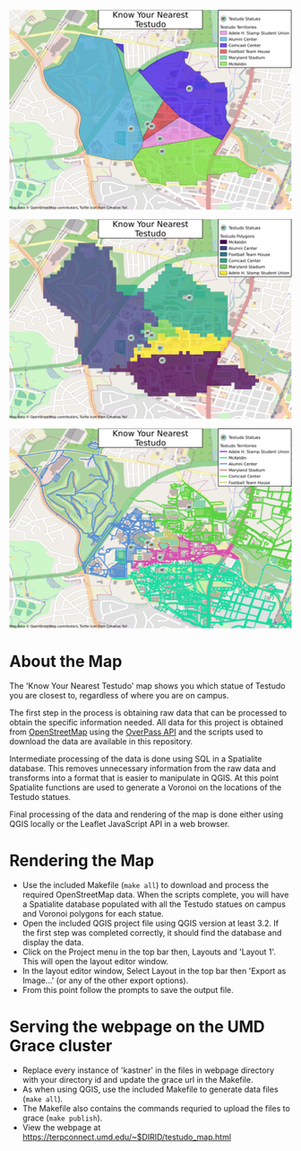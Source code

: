 ![Sample Voronoi Testudo Map](maps/testudo_map.png)

![Sample Network Testudo Map](maps/testudo_map_network.png)

![Sample Vector Network Testudo Map](maps/testudo_map_network_vector.png)


# About the Map
The 'Know Your Nearest Testudo' map shows you which statue of Testudo you are
closest to, regardless of where you are on campus.

The first step in the process is obtaining raw data that can be processed to
obtain the specific information needed. All data for this project is obtained
from [OpenStreetMap](https://www.openstreetmap.org/) using the [OverPass API](http://overpass-api.de/)
and the scripts used to download the data are available in this repository.

Intermediate processing of the data is done using SQL in a Spatialite database.
This removes unnecessary information from the raw data and transforms into a
format that is easier to manipulate in QGIS. At this point Spatialite functions 
are used to generate a Voronoi on the locations of the Testudo statues.

Final processing of the data and rendering of the map is done either using QGIS
locally or the Leaflet JavaScript API in a web browser.

# Rendering the Map
 * Use the included Makefile (`make all`) to download and process the required
   OpenStreetMap data. When the scripts complete, you will have a  Spatialite
   database populated with all the Testudo statues on campus and Voronoi
   polygons for each statue.
 * Open the included QGIS project file using QGIS version at least 3.2. If the 
   first step was completed correctly, it should find the database and display
   the data.
 * Click on the Project menu in the top bar then, Layouts and 'Layout 1'. This
   will open the layout editor window.
 * In the layout editor window, Select Layout in the top bar then
   'Export as Image...' (or any of the other export options).
 * From this point follow the prompts to save the output file.


# Serving the webpage on the UMD Grace cluster
 * Replace every instance of 'kastner' in the files in webpage directory with
   your directory id and update the grace url in the Makefile.
 * As when using QGIS, use the included Makefile to generate data files
   (`make all`).
 * The Makefile also contains the commands requried to upload the files to
   grace (`make publish`).
 * View the webpage at https://terpconnect.umd.edu/~$DIRID/testudo_map.html

